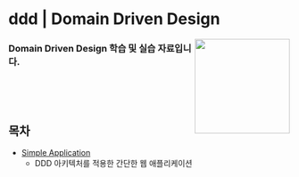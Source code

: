 # ddd | Domain Driven Design

<img align="right" src="https://github.com/jeongwon201/ddd/assets/81132541/26d78df8-7f4e-4ea4-a940-cca8c38338ef" height="170px"/>
<h3 align="left">Domain Driven Design 학습 및 실습 자료입니다.</h3>
<br />
<br />
<br />

## 목차

- <a href="https://github.com/jeongwon201/ddd/tree/main/simple-application">Simple Application</a>
  - DDD 아키텍처를 적용한 간단한 웹 애플리케이션
